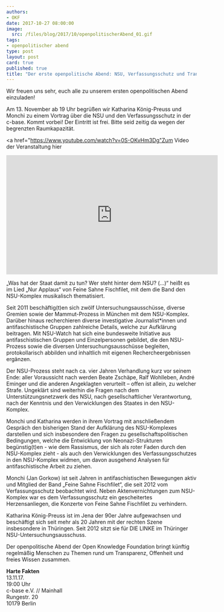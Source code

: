 ```yaml
---
authors: 
- OKF
date: 2017-10-27 08:00:00
image:
  src: /files/blog/2017/10/openpolitischerAbend_01.gif
tags:
- openpolitischer abend
type: post
layout: post
card: true
published: true
title: "Der erste openpolitische Abend: NSU, Verfassungsschutz und Transparenz" 
---
```


Wir freuen uns sehr, euch alle zu unserem ersten openpolitischen Abend einzuladen! 

Am 13. November ab 19 Uhr begrüßen wir Katharina König-Preuss und Monchi zu einem Vortrag über die NSU und den Verfassungsschutz in der c-base. Kommt vorbei! Der Eintritt ist frei. Bitte seid zeitig da wegen der begrenzten Raumkapazität. 

<a href="https://www.youtube.com/watch?v=0S-OKvHm3Dg"Zum Video der Veranstaltung hier</a>

<iframe width="560" height="315" src="https://www.youtube.com/embed/0S-OKvHm3Dg" frameborder="0" gesture="media" allow="encrypted-media" allowfullscreen></iframe>

„Was hat der Staat damit zu tun? Wer steht hinter dem NSU? (…)“ heißt es im Lied „Nur Applaus“ von Feine Sahne Fischfilet, mit dem die Band den NSU-Komplex musikalisch thematisiert.

Seit 2011 beschäftig(t)en sich zwölf Untersuchungsausschüsse, diverse Gremien sowie der Mammut-Prozess in München mit dem NSU-Komplex. Darüber hinaus recherchieren diverse investigative Journalist*innen und antifaschistische Gruppen zahlreiche Details, welche zur Aufklärung beitragen. Mit NSU-Watch hat sich eine bundesweite Initiative aus antifaschistischen Gruppen und Einzelpersonen gebildet, die den NSU-Prozess sowie die diversen Untersuchungsausschüsse begleiten, protokollarisch abbilden und inhaltlich mit eigenen Rechercheergebnissen ergänzen.

Der NSU-Prozess steht nach ca. vier Jahren Verhandlung kurz vor seinem Ende: aller Voraussicht nach werden Beate Zschäpe, Ralf Wohlleben, André Eminger und die anderen Angeklagten verurteilt – offen ist allein, zu welcher Strafe. Ungeklärt sind weiterhin die Fragen nach dem Unterstützungsnetzwerk des NSU, nach gesellschaftlicher Verantwortung, nach der Kenntnis und den Verwicklungen des Staates in den NSU-Komplex.

Monchi und Katharina werden in ihrem Vortrag mit anschließendem Gespräch den bisherigen Stand der Aufklärung des NSU-Komplexes darstellen und sich insbesondere den Fragen zu gesellschaftspolitischen Bedingungen, welche die Entwicklung von Neonazi-Strukturen begünstig(t)en - wie dem Rassismus, der sich als roter Faden durch den NSU-Komplex zieht - als auch den Verwicklungen des Verfassungsschutzes in den NSU-Komplex widmen, um davon ausgehend Analysen für antifaschistische Arbeit zu ziehen.

Monchi (Jan Gorkow) ist seit Jahren in antifaschistischen Bewegungen aktiv und Mitglied der Band „Feine Sahne Fischfilet“, die seit 2012 vom Verfassungsschutz beobachtet wird. Neben Aktenvernichtungen zum NSU-Komplex war es dem Verfassungsschutz ein gescheitertes Herzensanliegen, die Konzerte von Feine Sahne Fischfilet zu verhindern.

Katharina König-Preuss ist im Jena der 90er Jahre aufgewachsen und beschäftigt sich seit mehr als 20 Jahren mit der rechten Szene insbesondere in Thüringen. Seit 2012 sitzt sie für DIE LINKE im Thüringer NSU-Untersuchungsausschuss.

Der openpolitische Abend der Open Knowledge Foundation bringt künftig regelmäßig Menschen zu Themen rund um Transparenz, Offenheit und freies Wissen zusammen. 

<b>Harte Fakten</b>
<br> 13.11.17. 
<br> 19:00 Uhr
<br> c-base e.V. // Mainhall
<br> Rungestr. 20
<br> 10179 Berlin

